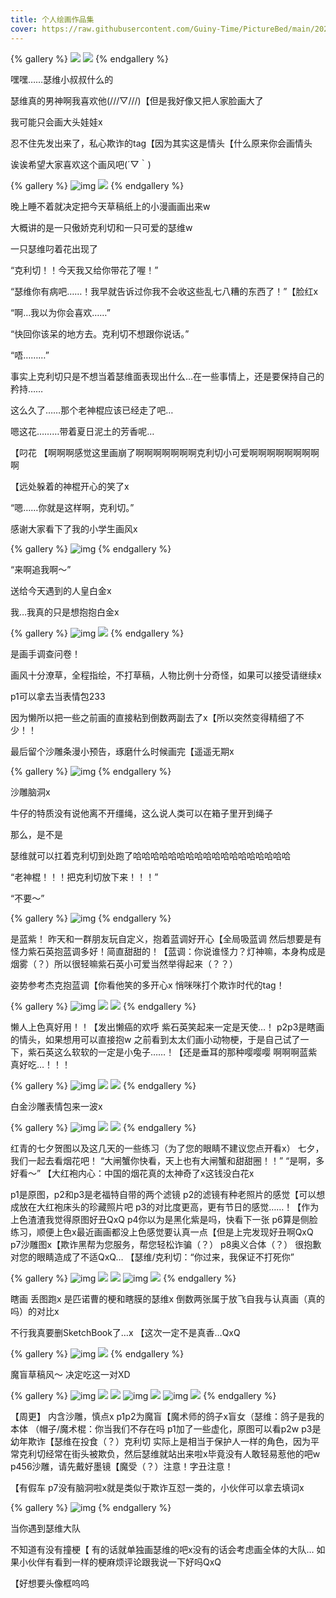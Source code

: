 ```yaml
---
title: 个人绘画作品集
cover: https://raw.githubusercontent.com/Guiny-Time/PictureBed/main/2022%E5%8C%96%E6%8B%9F24h.png
---
```

>

{% gallery %}
![](https://pic.rmb.bdstatic.com/bjh/4c0faf49572b1aa6281c6d6c6fdfc347.png)
![](https://pic.rmb.bdstatic.com/bjh/e5a41b97da50bc905048c9ae092a9f5a.png)
{% endgallery %}

嘿嘿……瑟维小叔叔什么的

瑟维真的男神啊我喜欢他(///▽///)【但是我好像又把人家脸画大了

我可能只会画大头娃娃x

忍不住先发出来了，私心欺诈的tag【因为其实这是情头【什么原来你会画情头

诶诶希望大家喜欢这个画风吧(´▽｀)

> 

{% gallery %}
![img](https://pic.rmb.bdstatic.com/bjh/d44d0dfb94b984927d334cfd8643024f.png)
![](https://pic.rmb.bdstatic.com/bjh/fe31b60cdf101f09eda538d99a512f13.png)
{% endgallery %}

晚上睡不着就决定把今天草稿纸上的小漫画画出来w

大概讲的是一只傲娇克利切和一只可爱的瑟维w

一只瑟维叼着花出现了

“克利切！！今天我又给你带花了喔！”

“瑟维你有病吧……！我早就告诉过你我不会收这些乱七八糟的东西了！”【脸红x

“啊…我以为你会喜欢……”

“快回你该呆的地方去。克利切不想跟你说话。”

“唔………”

事实上克利切只是不想当着瑟维面表现出什么…在一些事情上，还是要保持自己的矜持……

这么久了……那个老神棍应该已经走了吧…

嗯这花………带着夏日泥土的芳香呢…

【叼花
【啊啊啊感觉这里画崩了啊啊啊啊啊啊啊克利切小可爱啊啊啊啊啊啊啊啊啊

【远处躲着的神棍开心的笑了x

“嗯……你就是这样啊，克利切。”


感谢大家看下了我的小学生画风x

> 

{% gallery %}
![img](https://pic.rmb.bdstatic.com/bjh/26502eb16fbf70df677a20c32952c14b.png)
{% endgallery %}

“来啊追我啊～”

送给今天遇到的人皇白金x

我…我真的只是想抱抱白金x

>

{% gallery %}
![img](https://pic.rmb.bdstatic.com/bjh/0599122c4c29b718b79f71ea6439edb7.png)
![](https://pic.rmb.bdstatic.com/bjh/6ebdb3a241c536a39850d932e0402c7c.png)
{% endgallery %}

是画手调查问卷！


画风十分潦草，全程指绘，不打草稿，人物比例十分奇怪，如果可以接受请继续x

p1可以拿去当表情包233

因为懒所以把一些之前画的直接粘到倒数两副去了x【所以突然变得精细了不少！！

最后留个沙雕条漫小预告，琢磨什么时候画完【遥遥无期x

>

{% gallery %}
![img](https://pic.rmb.bdstatic.com/bjh/066287b5b09c6390abc618d5f1e1ec4b.png)
{% endgallery %}

沙雕脑洞x

牛仔的特质没有说他离不开缰绳，这么说人类可以在箱子里开到绳子

那么，是不是

瑟维就可以扛着克利切到处跑了哈哈哈哈哈哈哈哈哈哈哈哈哈哈哈哈哈哈

“老神棍！！！把克利切放下来！！！”

“不要～”

>

{% gallery %}
![img](https://pic.rmb.bdstatic.com/bjh/2995f193fce052a139d53c25b4c5b137.png)
{% endgallery %}

是蓝紫！
昨天和一群朋友玩自定义，抱着蓝调好开心【全局吸蓝调
然后想要是有怪力紫石英抱蓝调多好！简直甜甜的！【蓝调：你说谁怪力？灯神嘛，本身构成是烟雾（？）所以很轻嘛紫石英小可爱当然举得起来（？？）

姿势参考杰克抱蓝调【你看他笑的多开心x
悄咪咪打个欺诈时代的tag！

>

{% gallery %}
![img](https://pic.rmb.bdstatic.com/bjh/c6bb731bcedc7a8d1f574d51a566dd61.png)
![](https://pic.rmb.bdstatic.com/bjh/498da96b0cedafc94b6f37c02761854b.png)
![](https://pic.rmb.bdstatic.com/bjh/00b0ad70794e324aa09661bb9873d4d8.png)
{% endgallery %}

懒人上色真好用！！【发出懒癌的欢呼
紫石英笑起来一定是天使…！
p2p3是瞎画的情头，如果想用可以直接抱w
之前看到太太们画小动物梗，于是自己试了一下，紫石英这么软软的一定是小兔子……！【还是垂耳的那种嘤嘤嘤
啊啊啊蓝紫真好吃…！！！

> 

{% gallery %}
![img](https://pic.rmb.bdstatic.com/bjh/9eb004ebd641c98f2937bb26f473b02c.png)
![](https://pic.rmb.bdstatic.com/bjh/76a987c9d2772eaa3e7c963310f5d4ab.png)
![](https://pic.rmb.bdstatic.com/bjh/d2d88769c92943c2c964086eed891e0a.png)
{% endgallery %}

白金沙雕表情包来一波x

>

{% gallery %}
![img](1.png)
![](2.png)
![](3.png)
{% endgallery %}

红青的七夕贺图以及这几天的一些练习（为了您的眼睛不建议您点开看x）
七夕，我们一起去看烟花吧！
“大闸蟹你快看，天上也有大闸蟹和甜甜圈！！”
“是啊，多好看～”
【大红袍内心：中国的烟花真的太神奇了x这钱没白花x

p1是原图，p2和p3是老福特自带的两个滤镜
p2的滤镜有种老照片的感觉【可以想成放在大红袍床头的珍藏照片吧
p3的对比度更高，更有节日的感觉……！【作为上色渣渣我觉得原图好丑QxQ
p4你以为是黑化紫是吗，快看下一张
p6算是侧脸练习，顺便上色x最近画画都没上色感觉要认真一点【但是上完发现好丑啊QxQ
p7沙雕图x【欺诈黑帮为您服务，帮您轻松诈骗（？）
p8奥义合体（？）
很抱歉对您的眼睛造成了不适QxQ…
【瑟维/克利切：“你过来，我保证不打死你”

>

{% gallery %}
![img](https://pic.rmb.bdstatic.com/bjh/b3235e30eff356bb3ede2047039ffe7f.png)
![](https://pic.rmb.bdstatic.com/bjh/1cc23abbc53bbfabf0ab926f12d365af.png)
![](https://pic.rmb.bdstatic.com/bjh/4503b0629b9fb86f33fd66f0f5eb267d.png)
![img](https://pic.rmb.bdstatic.com/bjh/501f6e5258fd2b46218c570bd13d5bbe.png)
![](https://pic.rmb.bdstatic.com/bjh/09a7e60476cae9099b025853a5ef914c.png)
{% endgallery %}

瞎画
丢图跑x
是匹诺曹的梗和瞎膜的瑟维x
倒数两张属于放飞自我与认真画（真的吗）的对比x

不行我真要删SketchBook了…x
【这次一定不是真香…QxQ

>

{% gallery %}
![img](https://pic.rmb.bdstatic.com/bjh/f71acb7c919c23dc3ec9dc6c93f69d9a.png)
![](https://pic.rmb.bdstatic.com/bjh/8631f91f73a64f19053774738f8b5093.png)
{% endgallery %}

魔盲草稿风～
决定吃这一对XD

>

{% gallery %}
![img](https://pic.rmb.bdstatic.com/bjh/fa2e4709caee5b9121b9519663b4068d.png)
![](https://pic.rmb.bdstatic.com/bjh/3c9014d8f664c282c29161c574ad1c43.png)
![](https://pic.rmb.bdstatic.com/bjh/aae853d13477fc2df0ec9ab414687509.png)
![img](https://pic.rmb.bdstatic.com/bjh/f5552023e63387ca76027ecb213b647b.png)
![](https://pic.rmb.bdstatic.com/bjh/d403fc37ce1361f998173ec5a64e3824.png)
![img](https://pic.rmb.bdstatic.com/bjh/0b12c34e7fbd6668e1d3884b586b1b77.png)
![](https://pic.rmb.bdstatic.com/bjh/c1930602a295e182f6fe9ae12e625fef.png)
{% endgallery %}

【周更】
内含沙雕，慎点x
p1p2为魔盲【魔术师的鸽子x盲女（瑟维：鸽子是我的本体
（帽子/魔术棍：你当我们不存在吗
p1加了一些虚化，原图可以看p2w
p3是幼年欺诈【瑟维在投食（？）克利切
实际上是相当于保护人一样的角色，因为平常克利切经常在街头被欺负，然后瑟维就站出来啦x毕竟没有人敢轻易惹他的吧w
p456沙雕，请先戴好墨镜【魔受（？）注意！字丑注意！

【有假车
p7没有脑洞啦x就是类似于欺诈互怼一类的，小伙伴可以拿去填词x

>

{% gallery %}
![img](https://pic.rmb.bdstatic.com/bjh/840aa02319bd4046f1bd37fce529b68f.png)
{% endgallery %}

当你遇到瑟维大队

不知道有没有撞梗【
有的话就单独画瑟维的吧x没有的话会考虑画全体的大队…
如果小伙伴有看到一样的梗麻烦评论跟我说一下好吗QxQ

【好想要头像框呜呜